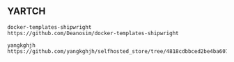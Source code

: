 
## YARTCH 

    docker-templates-shipwright
    https://github.com/Deanosim/docker-templates-shipwright

    yangkghjh
    https://github.com/yangkghjh/selfhosted_store/tree/4818cdbbced2be4ba6077207fd83f47e614a8a0e